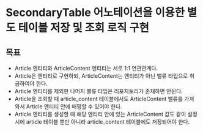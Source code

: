 # SecondaryTable 어노테이션을 이용한 별도 테이블 저장 및 조회 로직 구현

목표
---

* Article 엔티티와 ArticleContent 엔티티는 서로 1:1 연관관계다.
* Article은 엔티티로 구현하되, ArticleContent는 엔티티가 아닌 밸류 타입으로 취급하여야 한다.
* Article 엔티티를 제외한 나머지 밸류 타입은 리포지토리가 존재하면 안된다.
* Article을 조회할 때 article_content 테이블에서도 ArticleContent 밸류를 가져와서 Article 엔티티 안에 매핑할 수 있어야 한다.
* Article 엔티티를 생성할 때 해당 엔티티 안에 있는 ArticleContent 값도 같이 설정 시에 article 테이블 뿐만 아니라 article_content 테이블에도 저장되어야 한다.